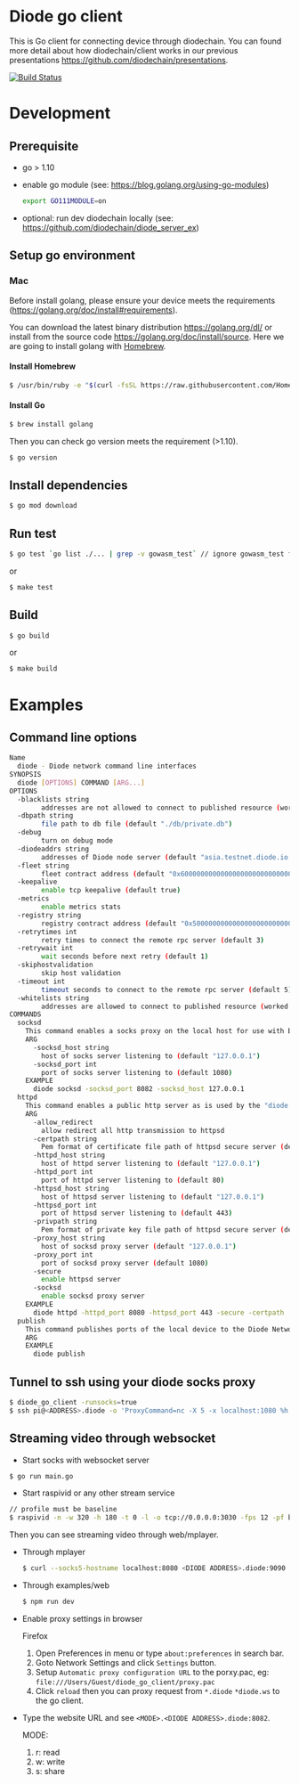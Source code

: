 # Diode go client

This is Go client for connecting device through diodechain. You can found more detail about how diodechain/client works in our previous presentations https://github.com/diodechain/presentations.

[![Build Status](https://travis-ci.com/diodechain/diode_go_client.svg?branch=master)](https://travis-ci.com/diodechain/diode_go_client)

# Development

## Prerequisite

* go > 1.10
* enable go module (see: https://blog.golang.org/using-go-modules)

  ```BASH
  export GO111MODULE=on
  ```

* optional: run dev diodechain locally (see: https://github.com/diodechain/diode_server_ex)

## Setup go environment

### Mac

Before install golang, please ensure your device meets the requirements (https://golang.org/doc/install#requirements).

You can download the latest binary distribution https://golang.org/dl/ or install from the source code https://golang.org/doc/install/source. Here we are going to install golang with [Homebrew](https://brew.sh/).

#### Install Homebrew

```BASH
$ /usr/bin/ruby -e "$(curl -fsSL https://raw.githubusercontent.com/Homebrew/install/master/install)"
```

#### Install Go

```BASH
$ brew install golang
```

Then you can check go version meets the requirement (>1.10).

```BASH
$ go version
```

## Install dependencies

```BASH
$ go mod download
```

## Run test

```BASH
$ go test `go list ./... | grep -v gowasm_test` // ignore gowasm_test folder
```

or

```BASH
$ make test
```

## Build

```BASH
$ go build
```

or

```BASH
$ make build
```

# Examples

## Command line options

```BASH
Name
  diode - Diode network command line interfaces
SYNOPSIS
  diode [OPTIONS] COMMAND [ARG...]
OPTIONS
  -blacklists string
    	addresses are not allowed to connect to published resource (worked when whitelists is empty)
  -dbpath string
    	file path to db file (default "./db/private.db")
  -debug
    	turn on debug mode
  -diodeaddrs string
    	addresses of Diode node server (default "asia.testnet.diode.io:41043,europe.testnet.diode.io:41043,usa.testnet.diode.io:41043")
  -fleet string
    	fleet contract address (default "0x6000000000000000000000000000000000000000")
  -keepalive
    	enable tcp keepalive (default true)
  -metrics
    	enable metrics stats
  -registry string
    	registry contract address (default "0x5000000000000000000000000000000000000000")
  -retrytimes int
    	retry times to connect the remote rpc server (default 3)
  -retrywait int
    	wait seconds before next retry (default 1)
  -skiphostvalidation
    	skip host validation
  -timeout int
    	timeout seconds to connect to the remote rpc server (default 5)
  -whitelists string
    	addresses are allowed to connect to published resource (worked when whitelists is empty)
COMMANDS
  socksd
    This command enables a socks proxy on the local host for use with Browsers (Firefox), SSH, Java and other applications to communicate via the Diode Network.
    ARG
      -socksd_host string
    	host of socks server listening to (default "127.0.0.1")
      -socksd_port int
    	port of socks server listening to (default 1080)
    EXAMPLE
      diode socksd -socksd_port 8082 -socksd_host 127.0.0.1
  httpd
    This command enables a public http server as is used by the "diode.link" website
    ARG
      -allow_redirect
    	allow redirect all http transmission to httpsd
      -certpath string
    	Pem format of certificate file path of httpsd secure server (default "./priv/cert.pem")
      -httpd_host string
    	host of httpd server listening to (default "127.0.0.1")
      -httpd_port int
    	port of httpd server listening to (default 80)
      -httpsd_host string
    	host of httpsd server listening to (default "127.0.0.1")
      -httpsd_port int
    	port of httpsd server listening to (default 443)
      -privpath string
    	Pem format of private key file path of httpsd secure server (default "./priv/priv.pem")
      -proxy_host string
    	host of socksd proxy server (default "127.0.0.1")
      -proxy_port int
    	port of socksd proxy server (default 1080)
      -secure
    	enable httpsd server
      -socksd
    	enable socksd proxy server
    EXAMPLE
      diode httpd -httpd_port 8080 -httpsd_port 443 -secure -certpath ./cert.pem -privpath ./priv.pem
  publish
    This command publishes ports of the local device to the Diode Network.
    ARG
    EXAMPLE
      diode publish
```

## Tunnel to ssh using your diode socks proxy

```BASH
$ diode_go_client -runsocks=true
$ ssh pi@<ADDRESS>.diode -o 'ProxyCommand=nc -X 5 -x localhost:1080 %h %p'
```

## Streaming video through websocket

* Start socks with websocket server

```BASH
$ go run main.go
```

* Start raspivid or any other stream service

```BASH
// profile must be baseline
$ raspivid -n -w 320 -h 180 -t 0 -l -o tcp://0.0.0.0:3030 -fps 12 -pf baseline
```

Then you can see streaming video through web/mplayer.

* Through mplayer

  ```BASH
  $ curl --socks5-hostname localhost:8080 <DIODE ADDRESS>.diode:9090 -o- | mplayer - -cache 1000
  ```

* Through examples/web

  ```BASH
  $ npm run dev
  ```

* Enable proxy settings in browser

  Firefox
  1. Open Preferences in menu or type `about:preferences` in search bar.
  2. Goto Network Settings and click `Settings` button.
  3. Setup `Automatic proxy configuration URL` to the porxy.pac, eg: `file:///Users/Guest/diode_go_client/proxy.pac`
  4. Click `reload` then you can proxy request from `*.diode` `*diode.ws` to the go client.

* Type the website URL and see `<MODE>.<DIODE ADDRESS>.diode:8082`.

  MODE:
  1. r: read
  2. w: write
  3. s: share
